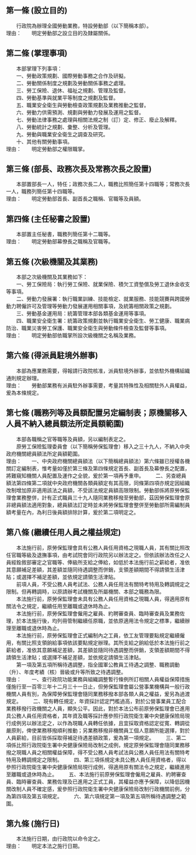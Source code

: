 第一條 (設立目的)
-----------------
　　行政院為辦理全國勞動業務，特設勞動部（以下簡稱本部）。  
理由：　　明定勞動部之設立目的及隸屬關係。

第二條 (掌理事項)
-----------------
　　本部掌理下列事項：  
　　一、勞動政策規劃、國際勞動事務之合作及研擬。  
　　二、勞動關係制度之規劃及勞動關係事務之處理。  
　　三、勞工保險、退休、福祉之規劃、管理及監督。  
　　四、勞動基準與就業平等制度之規劃及監督。  
　　五、職業安全衛生與勞動檢查政策規劃及業務推動之監督。  
　　六、勞動力供需預測、規劃與勞動力發展及運用之監督。  
　　七、勞動法律事務之處理與相關法規之制（訂）定、修正、廢止及解釋。  
　　八、勞動統計之規劃、彙整、分析及管理。  
　　九、勞動與職業安全衛生之調查及研究。  
　　十、其他有關勞動事項。  
理由：　　明定勞動部之權限職掌。

第三條 (部長、政務次長及常務次長之設置)
---------------------------------------
　　本部置部長一人，特任；政務次長二人，職務比照簡任第十四職等；常務次長一人，職務列簡任第十四職等。  
理由：　　明定勞動部首長、副首長之職稱、官職等及員額。

第四條 (主任秘書之設置)
-----------------------
　　本部置主任秘書，職務列簡任第十二職等。  
理由：　　明定勞動部幕僚長之職稱及官職等。

第五條 (次級機關及其業務)
-------------------------
　　本部之次級機關及其業務如下：  
　　一、勞工保險局：執行勞工保險、就業保險、積欠工資墊償及勞工退休金收支等事項。  
　　二、勞動力發展署：執行職業訓練、技能檢定、就業服務、技能競賽與跨國勞動力聘僱許可及管理等勞動力發展運用相關事項，及統籌相關政策之規劃。  
　　三、勞動基金運用局：統籌管理本部各類基金運用等事項。  
　　四、職業安全衛生署：統籌政策規劃並執行職業安全衛生、勞工健康、職業病防治、職業災害勞工保護、職業安全衛生與勞動條件檢查及監督等事項。  
理由：　　明定勞動部依職掌所設次級機關之名稱及業務。

第六條 (得派員駐境外辦事)
-------------------------
　　本部為應業務需要，得報請行政院核准，派員駐境外辦事，並依駐外機構組織通則規定辦理。  
理由：　　勞動部業務有派員駐外辦事需要，考量其特殊性及相關駐外人員權益，爰為本條規定。

第七條 (職務列等及員額配置另定編制表；原機關移入人員不納入總員額法所定員額範圍)
-------------------------------------------------------------------------------
　　本部各職稱之官等職等及員額，另以編制表定之。  
　　原勞工保險監理委員會（以下簡稱勞保監理會）移入之三十九人，不納入中央政府機關總員額法所定員額範圍。  
理由：　　一、中央政府機關總員額法（以下簡稱總員額法）第六條雖已授權各機關訂定編制表，惟考量如僅於第三條及第四條規定首長、副首長及幕僚長之配置，將難窺知機關人員配置及運作之全貌，爰於第一項再予重申。
　　二、另查總員額法第四條第二項就中央政府機關各類員額定有其高限，同條第四項亦規定因組織改制增加原非適用該法之員額，不受該法規定員額高限限制。勞動部係將原勞保監理會業務整併，計有正式職員三十九人隨同業務移撥至勞動部，茲因勞保監理會原非總員額法適用對象，總員額法訂定時並未將勞保監理會整併至勞動部所需編制員額考量在內，為利日後員額排除計算，爰於第二項明定之。

第八條 (繼續任用人員之權益規定)
-------------------------------
　　本法施行前，原勞保監理會具有公務人員任用資格之現職人員，其有關比照改任官職等級及退撫事項，由考試院會同行政院另以辦法定之。但依該辦法改任之人員經銓敘部審定之官職等、俸級所支給之俸給，如低於本法施行前之薪給者，准依其意願補足差額，其差額並隨同待遇調整而併銷，支領差額期間不得請領生活津貼；或選擇不補足差額，並依規定請領生活津貼。  
　　前項人員，不受公務人員考試法、公務人員任用法有關特考特用及轉調規定之限制。但再轉調時，以原請辦考試機關及所屬機關、本部之職務為限。  
　　本法施行前，原勞保監理會未具有公務人員任用資格之現職人員，得適用原有關法令之規定，繼續任用至離職或退休時為止。  
　　本法施行前，原勞保監理會僱用之雇員、約聘審查員、臨時審查員及業務佐理，於本法施行後，均列冊管制繼續任原職，並依原適用法令規定之標準，繼續辦理至離職或退休時為止。  
　　本法施行前，原勞保監理會正式編制內之工員，依工友管理要點規定繼續僱用，有關比照支領餉給事項依該要點規定辦理。其所支給之餉給低於本法施行前之薪給者，准依其意願補足差額，其差額並隨同待遇調整而併銷，支領差額期間不得請領生活津貼；或選擇不補足差額，並依規定請領生活津貼。  
　　第一項及第五項所稱待遇調整，指全國軍公教員工待遇之調整、職務調動（升）、年度考績（核）晉級或升等所致之待遇調整。  
理由：　　一、查行政院功能業務與組織調整暫行條例所訂相關人員權益保障措施僅施行至一百零三年十二月三十一日止，但勞保監理會屬公營事業機構與一般行政機關人員有別，為保障勞保監理會隨同業務移撥本部各類人員之權益，爰另為過渡規定。
　　二、現有轉任規定，年資採計認定門檻過高，對於公營事業員工配合業務移撥行政機關之人員，顯失公平。因此，對於本法公布前原勞保監理會已進用具公務人員任用資格者，其年資及職等採計應參照行政院衛生署中央健康保險局現行成例另以辦法定之，以作為現職人員轉任依據，且宜採取資格認定從寬、轉調從嚴原則，俾使業務移撥順利推動；另業務移撥非機關員工個人意願所能選擇，對於人員薪給，目前皆係採取得補足待遇差額政策，爰為第一項規定。
　　三、第二項係比照行政院衛生署中央健康保險局改制之成例，規定原勞保監理會隨同業務移撥之現職人員之相關權益保障，得不受公務人員考試法與公務人員任用法有關特考特用及轉調規定之限制。
　　四、第三項係規定未具公務人員任用資格者，得以參照行政院衛生署中央健康保險局現行成例，得適用原有關法令之規定，繼續進用至離職或退休時為止。
　　五、本法施行前原勞保監理會僱用之雇員、約聘審查員、臨時審查員、業務佐理及已進用之正式工員，其權益亦應予保障，以降低因機關改制人員不確定感，爰參照行政院衛生署中央健康保險局改制行政機關前例，分為第四項及第五項規定。
　　六、第六項規定第一項及第五項所稱待遇調整之範圍。

第九條 (施行日)
---------------
　　本法施行日期，由行政院以命令定之。  
理由：　　明定本法之施行日期。
